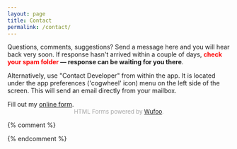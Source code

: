 ```yaml
---
layout: page
title: Contact
permalink: /contact/
---
```


Questions, comments, suggestions? Send a message here and you will hear back very soon. If response hasn't arrived within a couple of days, **<span style="color: red;">check your spam folder</span> &mdash; response can be waiting for you there**.

Alternatively, use "Contact Developer" from within the app. It is located under the app preferences ('cogwheel' icon) menu on the left side of the screen. This will send an email directly from your mailbox.

<div id="wufoo-z14l5vo71rps7mw">
Fill out my <a href="https://seqfx.wufoo.com/forms/z14l5vo71rps7mw">online form</a>.
</div>
<div id="wuf-adv" style="font-family:inherit;font-size: small;color:#a7a7a7;text-align:center;display:block;">HTML Forms powered by <a href="http://www.wufoo.com">Wufoo</a>.</div>
<script type="text/javascript">var z14l5vo71rps7mw;(function(d, t) {
        var s = d.createElement(t), options = {
        'userName':'seqfx',
        'formHash':'z14l5vo71rps7mw',
        'autoResize':true,
        'height':'437',
        'async':true,
        'host':'wufoo.com',
        'header':'hide',
        'ssl':true
        };
        s.src = ('https:' == d.location.protocol ? 'https://' : 'http://') + 'www.wufoo.com/scripts/embed/form.js';
        s.onload = s.onreadystatechange = function() {
        var rs = this.readyState; if (rs) if (rs != 'complete') if (rs != 'loaded') return;
        try { z14l5vo71rps7mw = new WufooForm();z14l5vo71rps7mw.initialize(options);z14l5vo71rps7mw.display();  } catch (e) {}
        };
        var scr = d.getElementsByTagName(t)[0], par = scr.parentNode; par.insertBefore(s, scr);

})(document, 'script');</script>

{% comment %}
<script type="text/javascript"> id = 202014; </script>
<script type="text/javascript" src="http://kontactr.com/wp.js"></script>
{% endcomment %}

